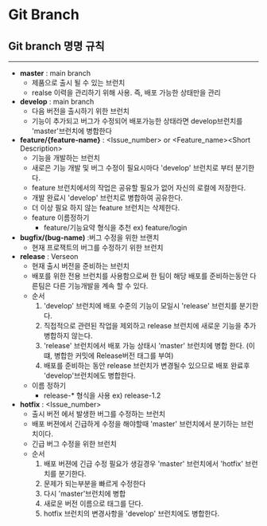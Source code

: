 # Git Branch
## Git branch 명명 규칙
---
* **master** : main branch
  * 제품으로 출시 될 수 있는 브런치
  * realse 이력을 관리하기 위해 사용. 즉, 배포 가능한 상태만을 관리
* **develop** : main branch
  * 다음 버전을 출시하기 위한 브런치
  * 기능이 추가되고 버그가 수정되어 배포가능한 상태라면 develop브런치를 'master'브런치에 병합한다
* **feature/{feature-name}** : <Issue_number> or <Feature_name>\<Short Description>
  * 기능을 개발하는 브런치
  * 새로은 기능 개발 및 버그 수정이 필요시마다 'develop' 브런치로 부터 분기한다.
  * feature 브런치에서의 작업은 공유할 필요가 없어 자신의 로컬에 저장한다.
  * 개발 완료시 'develop' 브런치로 병합하여 공유한다.
  * 더 이상 필요 하지 않는 feature 브런치는 삭제한다.
  * feature 이름정하기
    * feature/기능요약 형식을 추천 ex) feature/login
* **bugfix/(bug-name)** :버그 수정을 위한 브랜치
  * 현재 프로잭트의 버그를 수정하기 위한 브런치
* **release** : Verseon
  * 현재 출시 버전을 준비하는 브런치
  * 배포를 위한 전용 브런치를 사용함으로써 한 팀이 해당 배포를 준비하는동안 다른팀은 다른 기능개발을 계속 할 수 있다.
  * 순서
    1. 'develop' 브런치에 배포 수준의 기능이 모일시 'release' 브런치를 분기한다.
    2. 직접적으로 관련된 작업을 제외하고 release 브런치에 새로운 기능을 추가 병합하지 않는다.
    3. 'release' 브런치에서 배포 가능 상태시 'master' 브런치에 병합 한다. (이떄, 병합한 커밋에 Release버전 태그를 부여)
    4. 배포를 준비하는 동안 release 브런치가 변경될수 있으므로 배포 완료후 'develop'브런치에도 병합한다.
   * 이름 정하기
     * release-* 형식을 사용 ex) release-1.2
* **hotfix** :  <Issue_number>
  * 출시 버전 에서 발생한 버그를 수정하는 브런치
  * 배포 버젼에서 긴급하게 수정을 해야할때 'master' 브런치에서 분기하는 브런치이다.
  * 긴급 버그 수정을 위한 브런치 
  * 순서
    1. 배포 버젼에 긴급 수정 필요가 생길경우 'master' 브런치에서 'hotfix' 브런치를 분기한다.
    2. 문제가 되는부분을 빠르게 수정한다
    3. 다시 'master'브런치에 병합
    4. 새로운 버전 이름으로 태그를 단다.
    5. hotfix 브런치의 변경사항을 'develop' 브런치에도 병합한다.    